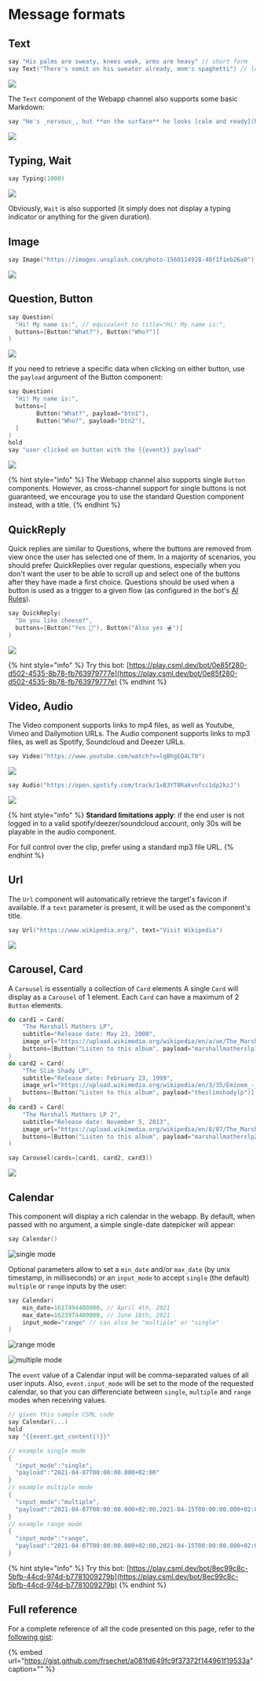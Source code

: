 # Message formats

## Text

```cpp
say "His palms are sweaty, knees weak, arms are heavy" // short form
say Text("There's vomit on his sweater already, mom's spaghetti") // long form
```

![](../../.gitbook/assets/capture-de-cran-2020-04-30-09.50.41.png)

The `Text` component of the Webapp channel also supports some basic Markdown:

```cpp
say "He's _nervous_, but **on the surface** he looks [calm and ready](https://www.youtube.com/watch?v=_Yhyp-_hX2s)"
```

![](../../.gitbook/assets/capture-de-cran-2020-04-30-10.58.52.png)

## Typing, Wait

```cpp
say Typing(1000)
```

![](../../.gitbook/assets/cleanshot-2020-04-30-at-09.49.26.gif)

Obviously, `Wait` is also supported \(it simply does not display a typing indicator or anything for the given duration\).

## Image

```cpp
say Image("https://images.unsplash.com/photo-1560114928-40f1f1eb26a0")
```

![](../../.gitbook/assets/capture-de-cran-2020-04-30-09.46.21.png)

## Question, Button

```cpp
say Question(
  "Hi! My name is:", // equivalent to title="Hi! My name is:",
  buttons=[Button("What?"), Button("Who?")]
)
```

![](../../.gitbook/assets/capture-de-cran-2020-04-30-09.51.57.png)

If you need to retrieve a specific data when clicking on either button, use the `payload` argument of the Button component:

```cpp
say Question(
  "Hi! My name is:",
  buttons=[
        Button("What?", payload="btn1"),
        Button("Who?", payload="btn2"),
  ]
)
hold
say "user clicked on button with the {{event}} payload"
```

![](../../.gitbook/assets/capture-de-cran-2020-04-30-09.57.09.png)

{% hint style="info" %}
The Webapp channel also supports single `Button` components. However, as cross-channel support for single buttons is not guaranteed, we encourage you to use the standard Question component instead, with a title.
{% endhint %}

## QuickReply

Quick replies are similar to Questions, where the buttons are removed from view once the user has selected one of them. In a majority of scenarios, you should prefer QuickReplies over regular questions, especially when you don't want the user to be able to scroll up and select one of the buttons after they have made a first choice. Questions should be used when a button is used as a trigger to a given flow \(as configured in the bot's [AI Rules](../../getting-started/nlp/ai-rules.md)\).

```cpp
say QuickReply(
  "Do you like cheese?",
  buttons=[Button("Yes 🧀"), Button("Also yes 🫕")]
)
```

![](../../.gitbook/assets/image%20%2882%29.png)

{% hint style="info" %}
Try this bot: [https://play.csml.dev/bot/0e85f280-d502-4535-8b78-fb763979777e](https://play.csml.dev/bot/0e85f280-d502-4535-8b78-fb763979777e)
{% endhint %}

## Video, Audio

The Video component supports links to mp4 files, as well as Youtube, Vimeo and Dailymotion URLs. The Audio component supports links to mp3 files, as well as Spotify, Soundcloud and Deezer URLs.

```cpp
say Video("https://www.youtube.com/watch?v=lqBhgEQ4LT0")
```

![](../../.gitbook/assets/capture-de-cran-2020-04-30-10.01.51.png)

```cpp
say Audio("https://open.spotify.com/track/1xB3YT8Rakvnfcc1dp2kzJ")
```

![](../../.gitbook/assets/capture-de-cran-2020-04-30-10.03.55.png)

{% hint style="info" %}
**Standard limitations apply**: if the end user is not logged in to a valid spotify/deezer/soundcloud account, only 30s will be playable in the audio component.

For full control over the clip, prefer using a standard mp3 file URL.
{% endhint %}

## Url

The `Url` component will automatically retrieve the target's favicon if available. If a `text` parameter is present, it will be used as the component's title.

```cpp
say Url("https://www.wikipedia.org/", text="Visit Wikipedia")
```

![](../../.gitbook/assets/capture-de-cran-2020-04-30-10.50.11.png)

## Carousel, Card

A `Carousel` is essentially a collection of `Card` elements A single `Card` will display as a `Carousel` of 1 element. Each `Card` can have a maximum of 2 `Button` elements.

```cpp
do card1 = Card(
    "The Marshall Mathers LP",
    subtitle="Release date: May 23, 2000",
    image_url="https://upload.wikimedia.org/wikipedia/en/a/ae/The_Marshall_Mathers_LP.jpg",
    buttons=[Button("Listen to this album", payload="marshallmatherslp1")]
)
do card2 = Card(
    "The Slim Shady LP",
    subtitle="Release date: February 23, 1999",
    image_url="https://upload.wikimedia.org/wikipedia/en/3/35/Eminem_-_The_Slim_Shady_LP_CD_cover.jpg",
    buttons=[Button("Listen to this album", payload="theslimshadylp")]
)
do card3 = Card(
    "The Marshall Mathers LP 2",
    subtitle="Release date: November 5, 2013",
    image_url="https://upload.wikimedia.org/wikipedia/en/8/87/The_Marshall_Mathers_LP_2.png",
    buttons=[Button("Listen to this album", payload="marshallmatherslp2")]
)

say Carousel(cards=[card1, card2, card3])
```

![](../../.gitbook/assets/image%20%2811%29.png)

## Calendar

This component will display a rich calendar in the webapp. By default, when passed with no argument, a simple single-date datepicker will appear:

```cpp
say Calendar()
```

![single mode](../../.gitbook/assets/image%20%2871%29.png)

Optional parameters allow to set a `min_date` and/or `max_date` \(by unix timestamp, in milliseconds\) or an `input_mode` to accept `single` \(the default\) `multiple` or `range` inputs by the user:

```cpp
say Calendar(
    min_date=1617494400000, // April 4th, 2021
    max_date=1623974400000, // June 18th, 2021
    input_mode="range" // can also be "multiple" or "single"
)
```

![range mode](../../.gitbook/assets/image%20%2873%29.png)

![multiple mode](../../.gitbook/assets/image%20%2872%29.png)

The `event` value of a Calendar input will be comma-separated values of all user inputs. Also, `event.input_mode` will be set to the mode of the requested calendar, so that you can differenciate between `single`, `multiple` and `range` modes when receiving values.

```cpp
// given this sample CSML code
say Calendar(...)
hold
say "{{event.get_content()}}"

// example single mode
{
  "input_mode":"single",
  "payload":"2021-04-07T00:00:00.000+02:00"
}
// example multiple mode
{
  "input_mode":"multiple",
  "payload":"2021-04-07T00:00:00.000+02:00,2021-04-15T00:00:00.000+02:00,2021-04-20T00:00:00.000+02:00"
}
// example range mode
{
  "input_mode":"range",
  "payload":"2021-04-07T00:00:00.000+02:00,2021-04-15T00:00:00.000+02:00"
}
```

{% hint style="info" %}
Try this bot: [https://play.csml.dev/bot/8ec99c8c-5bfb-44cd-974d-b7781009279b](https://play.csml.dev/bot/8ec99c8c-5bfb-44cd-974d-b7781009279b)
{% endhint %}

## Full reference

For a complete reference of all the code presented on this page, refer to the [following gist](https://gist.github.com/frsechet/a081fd649fc9f37372f144961f19533a):

{% embed url="https://gist.github.com/frsechet/a081fd649fc9f37372f144961f19533a" caption="" %}

